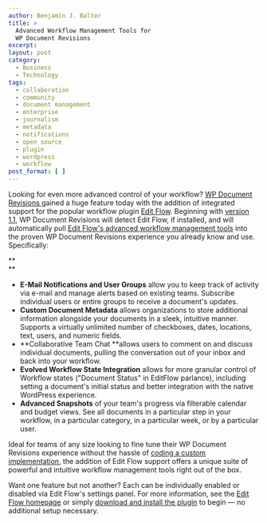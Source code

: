 ```yaml
---
author: Benjamin J. Balter
title: >
  Advanced Workflow Management Tools for
  WP Document Revisions
excerpt:
layout: post
category:
  - Business
  - Technology
tags:
  - collaboration
  - community
  - document management
  - enterprise
  - journalism
  - metadata
  - notifications
  - open source
  - plugin
  - wordpress
  - workflow
post_format: [ ]
---
```

Looking for even more advanced control of your workflow? [WP Document Revisions ][1]gained a huge feature today with the addition of integrated support for the popular workflow plugin [Edit Flow][2]. Beginning with [version 1.1][3], WP Document Revisions will detect Edit Flow, if installed, and will automatically pull [Edit Flow's advanced workflow management tools][4] into the proven WP Document Revisions experience you already know and use. Specifically:

**  
**

*   **E-Mail Notifications and User Groups** allow you to keep track of activity via e-mail and manage alerts based on existing teams. Subscribe individual users or entire groups to receive a document's updates.
*   **Custom Document Metadata** allows organizations to store additional information alongside your documents in a sleek, intuitive manner. Supports a virtually unlimited number of checkboxes, dates, locations, text, users, and numeric fields.
*   **Collaborative Team Chat **allows users to comment on and discuss individual documents, pulling the conversation out of your inbox and back into your workflow.
*   **Evolved Workflow State Integration** allows for more granular control of Workflow states ("Document Status" in EditFlow parlance), including setting a document's initial status and better integration with the native WordPress experience.
*   **Advanced Snapshots** of your team's progress via filterable calendar and budget views. See all documents in a particular step in your workflow, in a particular category, in a particular week, or by a particular user.

Ideal for teams of any size looking to fine tune their WP Document Revisions experience without the hassle of [coding a custom implementation][5], the addition of Edit Flow support offers a unique suite of powerful and intuitive workflow management tools right out of the box.

Want one feature but not another? Each can be individually enabled or disabled via Edit Flow's settings panel. For more information, see the [Edit Flow homepage][6] or simply [download and install the plugin][7] to begin — no additional setup necessary.

 [1]: http://ben.balter.com/2011/08/29/wp-document-revisions-document-management-version-control-wordpress/ "WP Document Revisions — Document Management & Version Control for WordPress"
 [2]: http://editflow.org
 [3]: http://wordpress.org/extend/plugins/wp-document-revisions/
 [4]: http://wordpress.org/extend/plugins/edit-flow/screenshots/
 [5]: https://github.com/benbalter/WP-Document-Revisions-Code-Cookbook
 [6]: http://editflow.org/
 [7]: http://wordpress.org/extend/plugins/edit-flow/